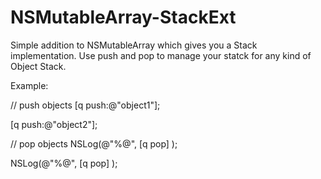 # NSMutableArray-StackExt

Simple addition to NSMutableArray which gives you a Stack implementation. Use push and pop to manage your statck for any kind of Object Stack.

Example:

// push objects
[q push:@"object1"];

[q push:@"object2"];

// pop objects
NSLog(@"%@", [q pop] );

NSLog(@"%@", [q pop] );
